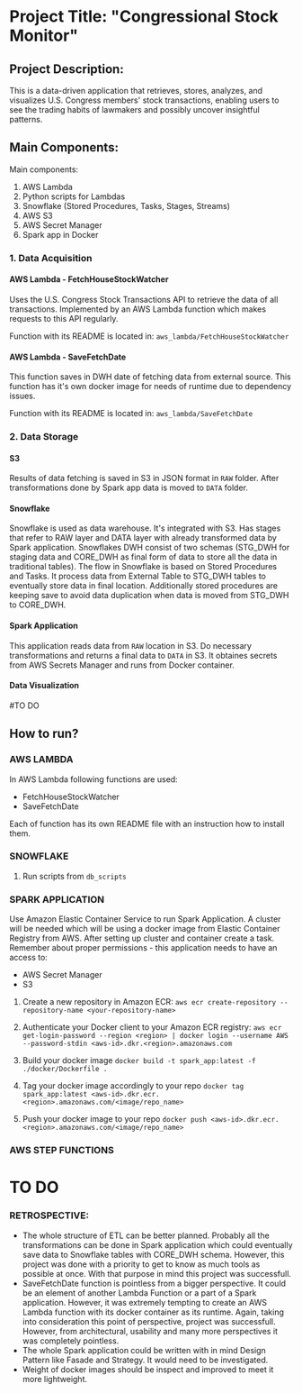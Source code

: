 # Project Title: "Congressional Stock Monitor"

## Project Description:

This is a data-driven application that retrieves, stores, analyzes, and visualizes U.S. Congress members' stock transactions, enabling users to see the trading habits of lawmakers and possibly uncover insightful patterns.

## Main Components:
Main components:
1. AWS Lambda 
2. Python scripts for Lambdas
3. Snowflake (Stored Procedures, Tasks, Stages, Streams)
4. AWS S3
5. AWS Secret Manager 
6. Spark app in Docker

### 1. Data Acquisition 

#### AWS Lambda - FetchHouseStockWatcher
Uses the U.S. Congress Stock Transactions API to retrieve the data of all transactions. 
Implemented by an AWS Lambda function which makes requests to this API regularly.

Function with its README is located in: `aws_lambda/FetchHouseStockWatcher`

#### AWS Lambda - SaveFetchDate
This function saves in DWH date of fetching data from external source. 
This function has it's own docker image for needs of runtime due to dependency issues.

Function with its README is located in: `aws_lambda/SaveFetchDate`


### 2. Data Storage

#### S3
Results of data fetching is saved in S3 in JSON format in `RAW` folder. 
After transformations done by Spark app data is moved to `DATA` folder.

#### Snowflake
Snowflake is used as data warehouse. It's integrated with S3. Has stages that refer to RAW layer and DATA layer with already transformed data by Spark application.
Snowflakes DWH consist of two schemas (STG_DWH for staging data and CORE_DWH as final form of data to store all the data in traditional tables). The flow in Snowflake is based on Stored Procedures and Tasks. It process data from External Table to STG_DWH tables to eventually store data in final location. Additionally stored procedures are keeping save to avoid data duplication when data is moved from STG_DWH to CORE_DWH.

#### Spark Application
This application reads data from `RAW` location in S3. Do necessary transformations and returns a final data to `DATA` in S3. It obtaines secrets from AWS Secrets Manager and runs from Docker container.

#### Data Visualization
#TO DO


## How to run?

### AWS LAMBDA
In AWS Lambda following functions are used:
- FetchHouseStockWatcher
- SaveFetchDate

Each of function has its own README file with an instruction how to install them.

### SNOWFLAKE
1. Run scripts from `db_scripts`

### SPARK APPLICATION
Use Amazon Elastic Container Service to run Spark Application. A cluster will be needed which will be using a docker image from Elastic Container Registry from AWS. After setting up cluster and container create a task. Remember about proper permissions - this application needs to have an access to:
- AWS Secret Manager
- S3

1. Create a new repository in Amazon ECR:
`aws ecr create-repository --repository-name <your-repository-name>`

2. Authenticate your Docker client to your Amazon ECR registry:
`aws ecr get-login-password --region <region> | docker login --username AWS --password-stdin <aws-id>.dkr.<region>.amazonaws.com`

3. Build your docker image
`docker build -t spark_app:latest -f ./docker/Dockerfile .`

4. Tag your docker image accordingly to your repo
`docker tag spark_app:latest <aws-id>.dkr.ecr.<region>.amazonaws.com/<image/repo_name>`

5. Push your docker image to your repo
`docker push <aws-id>.dkr.ecr.<region>.amazonaws.com/<image/repo_name>`


### AWS STEP FUNCTIONS
# TO DO


### RETROSPECTIVE:
- The whole structure of ETL can be better planned. Probably all the transformations can be done in Spark application which could eventually save data to Snowflake tables with CORE_DWH schema. However, this project was done with a priority to get to know as much tools as possible at once. With that purpose in mind this project was successfull.
- SaveFetchDate function is pointless from a bigger perspective. It could be an element of another Lambda Function or a part of a Spark application. However, it was extremely tempting to create an AWS Lambda function with its docker container as its runtime. Again, taking into consideration this point of perspective, project was successfull. However, from architectural, usability and many more perspectives it was completely pointless.
- The whole Spark application could be written with in mind Design Pattern like Fasade and Strategy. It would need to be investigated.
- Weight of docker images should be inspect and improved to meet it more lightweight.